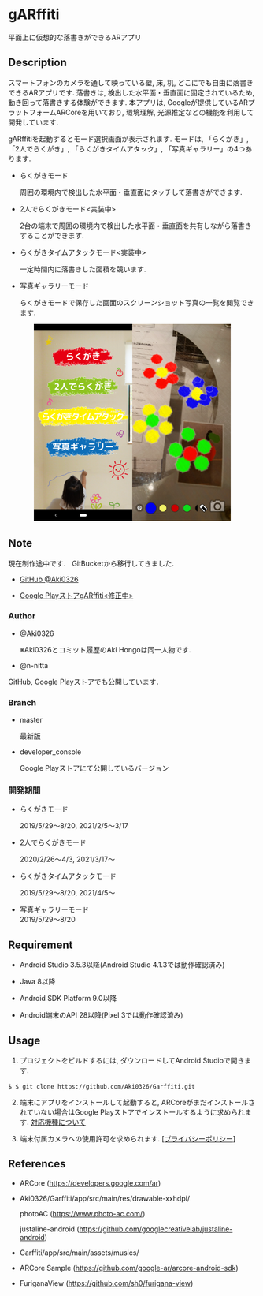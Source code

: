 gARffiti
===============

平面上に仮想的な落書きができるARアプリ

## Description
スマートフォンのカメラを通して映っている壁, 床, 机, どこにでも自由に落書きできるARアプリです. 
落書きは, 検出した水平面・垂直面に固定されているため, 動き回って落書きする体験ができます. 
本アプリは, Googleが提供しているARプラットフォームARCoreを用いており, 環境理解, 光源推定などの機能を利用して開発しています. 

gARffitiを起動するとモード選択画面が表示されます. モードは, 「らくがき」, 「2人でらくがき」, 「らくがきタイムアタック」, 「写真ギャラリー」の4つあります. 

- らくがきモード

  周囲の環境内で検出した水平面・垂直面にタッチして落書きができます. 

- 2人でらくがきモード<実装中>

  2台の端末で周囲の環境内で検出した水平面・垂直面を共有しながら落書きすることができます. 

- らくがきタイムアタックモード<実装中>

  一定時間内に落書きした面積を競います. 

- 写真ギャラリーモード

  らくがきモードで保存した画面のスクリーンショット写真の一覧を閲覧できます. 

<div align="center">
<img src="https://github.com/Aki0326/Garffiti/blob/tuning/app/src/main/res/drawable-xxhdpi/mode_select.png" alt="モード選択画面" title="モード選択画面" width="200"><img src="https://github.com/Aki0326/Garffiti/blob/developer_console/app/src/main/res/drawable-xxhdpi/graffiti_mode.png" alt="らくがきモードのスクリーンショット" title="らくがきモードのスクリーンショット" width="200">
</div>

## Note
現在制作途中です．
GitBucketから移行してきました. 

  - [GitHub @Aki0326](https://github.com/Aki0326/gARffiti)
  
  - [Google PlayストアgARffiti<修正中>](https://play.google.com/store/apps/details?id=org.ntlab.graffiti&hl=ja)

### Author
- @Aki0326

  ※Aki0326とコミット履歴のAki Hongoは同一人物です. 

- @n-nitta

GitHub, Google Playストアでも公開しています．

### Branch
- master

  最新版

- developer_console

  Google Playストアにて公開しているバージョン

### 開発期間
- らくがきモード

  2019/5/29～8/20, 2021/2/5～3/17

- 2人でらくがきモード

  2020/2/26～4/3, 2021/3/17～

- らくがきタイムアタックモード

  2019/5/29～8/20, 2021/4/5～

- 写真ギャラリーモード  
2019/5/29～8/20

## Requirement
- Android Studio 3.5.3以降(Android Studio 4.1.3では動作確認済み)

- Java 8以降

- Android SDK Platform 9.0以降

- Android端末のAPI 28以降(Pixel 3では動作確認済み)

## Usage
1. プロジェクトをビルドするには, ダウンロードしてAndroid Studioで開きます. 

  `$ $ git clone https://github.com/Aki0326/Garffiti.git`

2. 端末にアプリをインストールして起動すると, ARCoreがまだインストールされていない場合はGoogle Playストアでインストールするように求められます. [対応機種について](https://developers.google.com/ar/discover/supported-devices)

3. 端末付属カメラへの使用許可を求められます. [[プライバシーポリシー](https://photos.app.goo.gl/3HR5E2rffET9aUCj8)]

## References
- ARCore
  (https://developers.google.com/ar)

- Aki0326/Garffiti/app/src/main/res/drawable-xxhdpi/

  photoAC (https://www.photo-ac.com/)
  
  justaline-android (https://github.com/googlecreativelab/justaline-android)
  
- Garffiti/app/src/main/assets/musics/

- ARCore Sample
  (https://github.com/google-ar/arcore-android-sdk)
  
- FuriganaView
  (https://github.com/sh0/furigana-view)